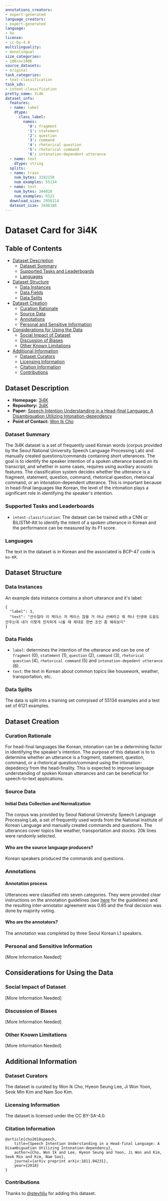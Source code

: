 ```yaml
---
annotations_creators:
- expert-generated
language_creators:
- expert-generated
language:
- ko
license:
- cc-by-4.0
multilinguality:
- monolingual
size_categories:
- 10K<n<100K
source_datasets:
- original
task_categories:
- text-classification
task_ids:
- intent-classification
pretty_name: 3i4K
dataset_info:
  features:
  - name: label
    dtype:
      class_label:
        names:
          '0': fragment
          '1': statement
          '2': question
          '3': command
          '4': rhetorical question
          '5': rhetorical command
          '6': intonation-dependent utterance
  - name: text
    dtype: string
  splits:
  - name: train
    num_bytes: 3102158
    num_examples: 55134
  - name: test
    num_bytes: 344028
    num_examples: 6121
  download_size: 2956114
  dataset_size: 3446186
---
```


# Dataset Card for 3i4K

## Table of Contents
- [Dataset Description](#dataset-description)
  - [Dataset Summary](#dataset-summary)
  - [Supported Tasks and Leaderboards](#supported-tasks-and-leaderboards)
  - [Languages](#languages)
- [Dataset Structure](#dataset-structure)
  - [Data Instances](#data-instances)
  - [Data Fields](#data-fields)
  - [Data Splits](#data-splits)
- [Dataset Creation](#dataset-creation)
  - [Curation Rationale](#curation-rationale)
  - [Source Data](#source-data)
  - [Annotations](#annotations)
  - [Personal and Sensitive Information](#personal-and-sensitive-information)
- [Considerations for Using the Data](#considerations-for-using-the-data)
  - [Social Impact of Dataset](#social-impact-of-dataset)
  - [Discussion of Biases](#discussion-of-biases)
  - [Other Known Limitations](#other-known-limitations)
- [Additional Information](#additional-information)
  - [Dataset Curators](#dataset-curators)
  - [Licensing Information](#licensing-information)
  - [Citation Information](#citation-information)
  - [Contributions](#contributions)

## Dataset Description

- **Homepage:** [3i4K](https://github.com/warnikchow/3i4k)
- **Repository:** [3i4K](https://github.com/warnikchow/3i4k)
- **Paper:** [Speech Intention Understanding in a Head-final Language: A Disambiguation Utilizing Intonation-dependency](https://arxiv.org/abs/1811.04231)
- **Point of Contact:** [Won Ik Cho](wicho@hi.snu.ac.kr)

### Dataset Summary

The 3i4K dataset is a set of frequently used Korean words (corpus provided by the Seoul National University Speech Language Processing Lab) and manually created questions/commands containing short utterances. The goal is to identify the speaker intention of a spoken utterance based on its transcript, and whether in some cases, requires using auxiliary acoustic features. The classification system decides whether the utterance is a fragment, statement, question, command, rhetorical question, rhetorical command, or an intonation-dependent utterance. This is important because in head-final languages like Korean, the level of the intonation plays a significant role in identifying the speaker's intention.

### Supported Tasks and Leaderboards

* `intent-classification`: The dataset can be trained with a CNN or BiLISTM-Att to identify the intent of a spoken utterance in Korean and the performance can be measured by its F1 score.

### Languages

The text in the dataset is in Korean and the associated is BCP-47 code is `ko-KR`.

## Dataset Structure

### Data Instances

An example data instance contains a short utterance and it's label:

```
{
  "label": 3,
  "text": "선수잖아 이 케이스 저 케이스 많을 거 아냐 선배라고 뭐 하나 인생에 도움도 안주는데 내가 이렇게 진지하게 나올 때 제대로 한번 조언 좀 해줘보지"
}
```

### Data Fields

* `label`: determines the intention of the utterance and can be one of `fragment` (0), `statement` (1), `question` (2), `command` (3), `rhetorical question` (4), `rhetorical command` (5) and `intonation-depedent utterance` (6).
* `text`: the text in Korean about common topics like housework, weather, transportation, etc.

### Data Splits

The data is split into a training set comrpised of 55134 examples and a test set of 6121 examples.

## Dataset Creation

### Curation Rationale

For head-final languages like Korean, intonation can be a determining factor in identifying the speaker's intention. The purpose of this dataset is to to determine whether an utterance is a fragment, statement, question, command, or a rhetorical question/command using the intonation-depedency from the head-finality. This is expected to improve language understanding of spoken Korean utterances and can be beneficial for speech-to-text applications.

### Source Data

#### Initial Data Collection and Normalization

The corpus was provided by Seoul National University Speech Language Processing Lab, a set of frequently used words from the National Institute of Korean Language and manually created commands and questions. The utterances cover topics like weather, transportation and stocks. 20k lines were randomly selected.

#### Who are the source language producers?

Korean speakers produced the commands and questions.

### Annotations

#### Annotation process

Utterances were classified into seven categories. They were provided clear instructions on the annotation guidelines (see [here](https://docs.google.com/document/d/1-dPL5MfsxLbWs7vfwczTKgBq_1DX9u1wxOgOPn1tOss/edit#) for the guidelines) and the resulting inter-annotator agreement was 0.85 and the final decision was done by majority voting.

#### Who are the annotators?

The annotation was completed by three Seoul Korean L1 speakers.

### Personal and Sensitive Information

[More Information Needed]

## Considerations for Using the Data

### Social Impact of Dataset

[More Information Needed]

### Discussion of Biases

[More Information Needed]

### Other Known Limitations

[More Information Needed]

## Additional Information

### Dataset Curators

The dataset is curated by Won Ik Cho, Hyeon Seung Lee, Ji Won Yoon, Seok Min Kim and Nam Soo Kim.

### Licensing Information

The dataset is licensed under the CC BY-SA-4.0.

### Citation Information

```
@article{cho2018speech,
	title={Speech Intention Understanding in a Head-final Language: A Disambiguation Utilizing Intonation-dependency},
	author={Cho, Won Ik and Lee, Hyeon Seung and Yoon, Ji Won and Kim, Seok Min and Kim, Nam Soo},
	journal={arXiv preprint arXiv:1811.04231},
	year={2018}
}
```

### Contributions

Thanks to [@stevhliu](https://github.com/stevhliu) for adding this dataset.